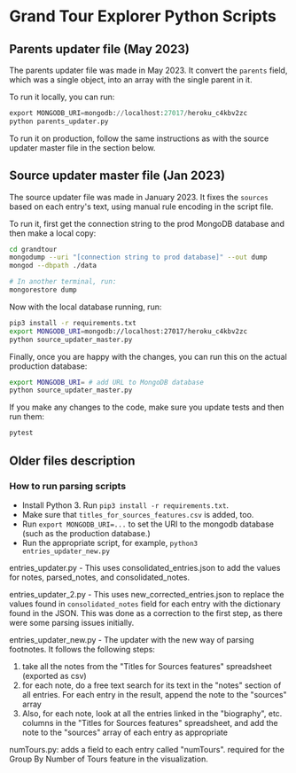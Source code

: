 # Grand Tour Explorer Python Scripts

## Parents updater file (May 2023)

The parents updater file was made in May 2023. It convert the `parents` field, which was a single object, into an array with the single parent in it.

To run it locally, you can run:

```python
export MONGODB_URI=mongodb://localhost:27017/heroku_c4kbv2zc
python parents_updater.py
```

To run it on production, follow the same instructions as with the source updater master file in the section below.


## Source updater master file (Jan 2023)

The source updater file was made in January 2023. It fixes the `sources` based on each entry's text, using manual rule encoding in the script file.

To run it, first get the connection string to the prod MongoDB database and then make a local copy:

```bash
cd grandtour
mongodump --uri "[connection string to prod database]" --out dump
mongod --dbpath ./data

# In another terminal, run:
mongorestore dump
```

Now with the local database running, run:

```bash
pip3 install -r requirements.txt
export MONGODB_URI=mongodb://localhost:27017/heroku_c4kbv2zc
python source_updater_master.py
```

Finally, once you are happy with the changes, you can run this on the actual production database:

```bash
export MONGODB_URI= # add URL to MongoDB database
python source_updater_master.py
```

If you make any changes to the code, make sure you update tests and then run them:

```bash
pytest
```

## Older files description

### How to run parsing scripts

- Install Python 3. Run `pip3 install -r requirements.txt`.
- Make sure that `titles_for_sources_features.csv` is added, too.
- Run `export MONGODB_URI=...` to set the URI to the mongodb database (such as the production database.)
- Run the appropriate script, for example, `python3 entries_updater_new.py`

entries_updater.py - This uses consolidated_entries.json to add the values for notes, parsed_notes, and consolidated_notes.

entries_updater_2.py - This uses new_corrected_entries.json to replace the values found in `consolidated_notes` field for each entry with the dictionary found in the JSON. This was done as a correction to the first step, as there were some parsing issues initially.

entries_updater_new.py - The updater with the new way of parsing footnotes. It follows the following steps:

1. take all the notes from the "Titles for Sources features" spreadsheet (exported as csv)
1. for each note, do a free text search for its text in the "notes" section of all entries. For each entry in the result, append the note to the "sources" array
1. Also, for each note, look at all the entries linked in the "biography", etc. columns in the "Titles for Sources features" spreadsheet, and add the note to the "sources" array of each entry as appropriate

numTours.py: adds a field to each entry called "numTours". required for the Group By Number of Tours feature in the visualization.
